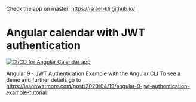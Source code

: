 Check the app on master:
https://israel-kli.github.io/

# Angular calendar with JWT authentication

[![CI/CD for Angular Calendar app](https://github.com/Israel-Kli/angular-calendar/actions/workflows/node.js.yml/badge.svg?branch=master)](https://github.com/Israel-Kli/angular-calendar/actions/workflows/node.js.yml)

Angular 9 - JWT Authentication Example with the Angular CLI
To see a demo and further details go to https://jasonwatmore.com/post/2020/04/19/angular-9-jwt-authentication-example-tutorial
